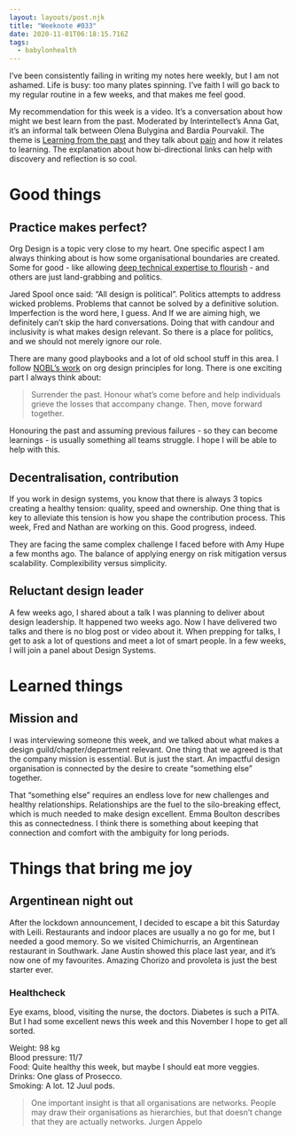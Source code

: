 ```yaml
---
layout: layouts/post.njk
title: "Weeknote #033"
date: 2020-11-01T06:18:15.716Z
tags:
  - babylonhealth
---
```

I’ve been consistently failing in writing my notes here weekly, but I am not ashamed. Life is busy: too many plates spinning. I’ve faith I will go back to my regular routine in a few weeks, and that makes me feel good. 

My recommendation for this week is a video. It’s a conversation about how might we best learn from the past. Moderated by Interintellect’s Anna Gat, it’s an informal talk between Olena Bulygina and Bardia Pourvakil.  The theme is [Learning from the past](https://www.youtube.com/watch?v=u8JVHdy7nTs&t=1514s) and they talk about [pain](https://youtu.be/u8JVHdy7nTs?t=830) and how it relates to learning. The explanation about how bi-directional links can help with discovery and reflection is so cool. 

# Good things

## Practice makes perfect?

Org Design is a topic very close to my heart. One specific aspect I am always thinking about is how some organisational boundaries are created. Some for good - like allowing [deep technical expertise to flourish](https://on-the-mark.com/silos-in-the-workplace/) - and others are just land-grabbing and politics.

Jared Spool once said: “All design is political”. Politics attempts to address wicked problems. Problems that cannot be solved by a definitive solution. Imperfection is the word here, I guess. And If we are aiming high, we definitely can’t skip the hard conversations. Doing that with candour and inclusivity is what makes design relevant. So there is a place for politics, and we should not merely ignore our role. 

There are many good playbooks and a lot of old school stuff in this area. I follow [NOBL’s work](https://nobl.io/organizational-design) on org design principles for long. There is one exciting part I always think about:

> Surrender the past. Honour what’s come before and help individuals grieve the losses that accompany change. Then, move forward together.

Honouring the past and assuming previous failures - so they can become learnings - is usually something all teams struggle. I hope I will be able to help with this. 

## Decentralisation, contribution

If you work in design systems, you know that there is always 3 topics creating a healthy tension: quality, speed and ownership. One thing that is key to alleviate this tension is how you shape the contribution process. This week, Fred and Nathan are working on this. Good progress, indeed.  

They are facing the same complex challenge I faced before with Amy Hupe a few months ago. The balance of applying energy on risk mitigation versus scalability. Complexibility versus simplicity. 

## Reluctant design leader

A few weeks ago, I shared about a talk I was planning to deliver about design leadership. It happened two weeks ago. Now I have delivered two talks and there is no blog post or video about it. When prepping for talks, I get to ask a lot of questions and meet a lot of smart people. In a few weeks, I will join a panel about Design Systems.  

# Learned things

## Mission and 

I was interviewing someone this week, and we talked about what makes a design guild/chapter/department relevant. One thing that we agreed is that the company mission is essential. But is just the start. An impactful design organisation is connected by the desire to create “something else” together. 

That “something else” requires an endless love for new challenges and healthy relationships. Relationships are the fuel to the silo-breaking effect, which is much needed to make design excellent. Emma Boulton describes this as connectedness. I think there is something about keeping that connection and comfort with the ambiguity for long periods. 

# Things that bring me joy

## Argentinean night out

After the lockdown announcement, I decided to escape a bit this Saturday with Leili. Restaurants and indoor places are usually a no go for me, but I needed a good memory. So we visited Chimichurris, an Argentinean restaurant in Southwark. Jane Austin showed this place last year, and it’s now one of my favourites. Amazing Chorizo and provoleta is just the best starter ever. 

### Healthcheck

Eye exams, blood, visiting the nurse, the doctors. Diabetes is such a PITA. But I had some excellent news this week and this November I hope to get all sorted. 

Weight: 98 kg\
Blood pressure: 11/7 \
Food: Quite healthy this week, but maybe I should eat more veggies. \
Drinks: One glass of Prosecco. \
Smoking: A lot. 12 Juul pods. 

> One important insight is that all organisations are networks. People may draw their organisations as hierarchies, but that doesn’t change that they are actually networks. Jurgen Appelo